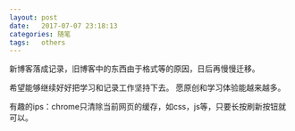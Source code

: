 ```yaml
---
layout: post
date:   2017-07-07 23:18:13
categories: 随笔
tags:   others
---
```


新博客落成记录，旧博客中的东西由于格式等的原因，日后再慢慢迁移。

希望能够继续好好把学习和记录工作坚持下去。
愿原创和学习体验能越来越多。

有趣的ips：chrome只清除当前网页的缓存，如css，js等，只要长按刷新按钮就可以。
